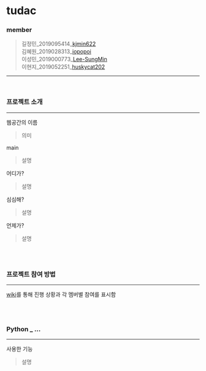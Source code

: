 # tudac

### member
> 길정민_2019095414_[kjmin622](https://kjmin622.github.io)<br>
> 김혜원_2019028313_[iopopoi](https://iopopoi.github.io)<br>
> 이성민_2019000773_[Lee-SungMin](https://lee-sungmin.github.io)<br>
> 이현지_2019052251_[huskycat202](https://huskycat1202.github.io)
<hr><br>
 
### 프로젝트 소개
<hr>

웹공간의 이름
>  의미

main
>설명

어디가?
>설명

심심해?
>설명

언제가?
>설명

<br><br>

### 프로젝트 참여 방법
<hr>

[wiki](https://github.com/iopopoi/tudac/wiki)를 통해 진행 상황과 각 멤버별 참여를 표시함



<br><br>

### Python _ ...
<hr>
 
 사용한 기능
 > 설명


<br><br>
